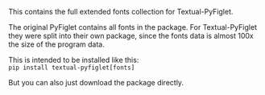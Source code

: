This contains the full extended fonts collection for Textual-PyFiglet.

The original PyFiglet contains all fonts in the package. For Textual-PyFiglet they were split into their own package, since the fonts data is almost 100x the size of the program data.

This is intended to be installed like this:   
`pip install textual-pyfiglet[fonts]`

But you can also just download the package directly.